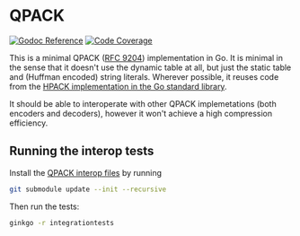 # QPACK

[![Godoc Reference](https://img.shields.io/badge/godoc-reference-blue.svg?style=flat-square)](https://godoc.org/github.com/quic-go/qpack)
[![Code Coverage](https://img.shields.io/codecov/c/github/quic-go/qpack/master.svg?style=flat-square)](https://codecov.io/gh/quic-go/qpack)

This is a minimal QPACK ([RFC 9204](https://datatracker.ietf.org/doc/html/rfc9204)) implementation in Go. It is minimal in the sense that it doesn't use the dynamic table at all, but just the static table and (Huffman encoded) string literals. Wherever possible, it reuses code from the [HPACK implementation in the Go standard library](https://github.com/golang/net/tree/master/http2/hpack).

It should be able to interoperate with other QPACK implemetations (both encoders and decoders), however it won't achieve a high compression efficiency.

## Running the interop tests

Install the [QPACK interop files](https://github.com/qpackers/qifs/) by running
```bash
git submodule update --init --recursive
```

Then run the tests:
```bash
ginkgo -r integrationtests
```
